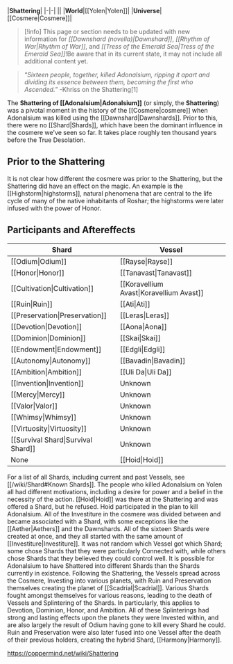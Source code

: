 |**Shattering**|
|-|-|
||
|**World**|[[Yolen\|Yolen]]|
|**Universe**|[[Cosmere\|Cosmere]]|

> [!info] This page or section needs to be updated with new information for *[[Dawnshard (novella)\|Dawnshard]]*, *[[Rhythm of War\|Rhythm of War]]*, and *[[Tress of the Emerald Sea\|Tress of the Emerald Sea]]*!Be aware that in its current state, it may not include all additional content yet.

>“*Sixteen people, together, killed Adonalsium, ripping it apart and dividing its essence between them, becoming the first who Ascended.*”
\-Khriss on the Shattering[1]


The **Shattering of [[Adonalsium\|Adonalsium]]** (or simply, the **Shattering**) was a pivotal moment in the history of the [[Cosmere\|cosmere]] when Adonalsium was killed using the [[Dawnshard\|Dawnshards]]. Prior to this, there were no [[Shard\|Shards]], which have been the dominant influence in the cosmere we've seen so far. It takes place roughly ten thousand years before the True Desolation.

## Prior to the Shattering
It is not clear how different the cosmere was prior to the Shattering, but the Shattering did have an effect on the magic. An example is the [[Highstorm\|highstorms]], natural phenomena that are central to the life cycle of many of the native inhabitants of Roshar; the highstorms were later infused with the power of Honor.

## Participants and Aftereffects
|**Shard**|**Vessel**|
|-|-|
|[[Odium\|Odium]]|[[Rayse\|Rayse]]|
|[[Honor\|Honor]]|[[Tanavast\|Tanavast]]|
|[[Cultivation\|Cultivation]]|[[Koravellium Avast\|Koravellium Avast]]|
|[[Ruin\|Ruin]]|[[Ati\|Ati]]|
|[[Preservation\|Preservation]]|[[Leras\|Leras]]|
|[[Devotion\|Devotion]]|[[Aona\|Aona]]|
|[[Dominion\|Dominion]]|[[Skai\|Skai]]|
|[[Endowment\|Endowment]]|[[Edgli\|Edgli]]|
|[[Autonomy\|Autonomy]]|[[Bavadin\|Bavadin]]|
|[[Ambition\|Ambition]]|[[Uli Da\|Uli Da]]|
|[[Invention\|Invention]]|Unknown|
|[[Mercy\|Mercy]]|Unknown|
|[[Valor\|Valor]]|Unknown|
|[[Whimsy\|Whimsy]]|Unknown|
|[[Virtuosity\|Virtuosity]]|Unknown|
|[[Survival Shard\|Survival Shard]]|Unknown|
|None|[[Hoid\|Hoid]]|

For a list of all Shards, including current and past Vessels, see [[/wiki/Shard#Known Shards]].
The people who killed Adonalsium on Yolen all had different motivations, including a desire for power and a belief in the necessity of the action. [[Hoid\|Hoid]] was there at the Shattering and was offered a Shard, but he refused. Hoid participated in the plan to kill Adonalsium.
All of the Investiture in the cosmere was divided between and became associated with a Shard, with some exceptions like the [[Aether\|Aethers]] and the Dawnshards. All of the sixteen Shards were created at once, and they all started with the same amount of [[Investiture\|Investiture]].
It was not random which Vessel got which Shard; some chose Shards that they were particularly Connected with, while others chose Shards that they believed they could control well. It is possible for Adonalsium to have Shattered into different Shards than the Shards currently in existence.
Following the Shattering, the Vessels spread across the Cosmere, Investing into various planets, with Ruin and Preservation themselves creating the planet of [[Scadrial\|Scadrial]].
Various Shards fought amongst themselves for various reasons, leading to the death of Vessels and Splintering of the Shards. In particularly, this applies to Devotion, Dominion, Honor, and Ambition. All of these Splinterings had strong and lasting effects upon the planets they were Invested within, and are also largely the result of Odium having gone to kill every Shard he could. Ruin and Preservation were also later fused into one Vessel after the death of their previous holders, creating the hybrid Shard, [[Harmony\|Harmony]].



https://coppermind.net/wiki/Shattering